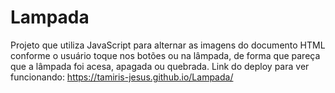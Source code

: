 # Lampada
Projeto que utiliza JavaScript para alternar as imagens do documento HTML conforme o usuário toque nos botões ou na lâmpada, de forma que pareça que a lâmpada foi acesa, apagada ou quebrada. 
Link do deploy para ver funcionando: https://tamiris-jesus.github.io/Lampada/

